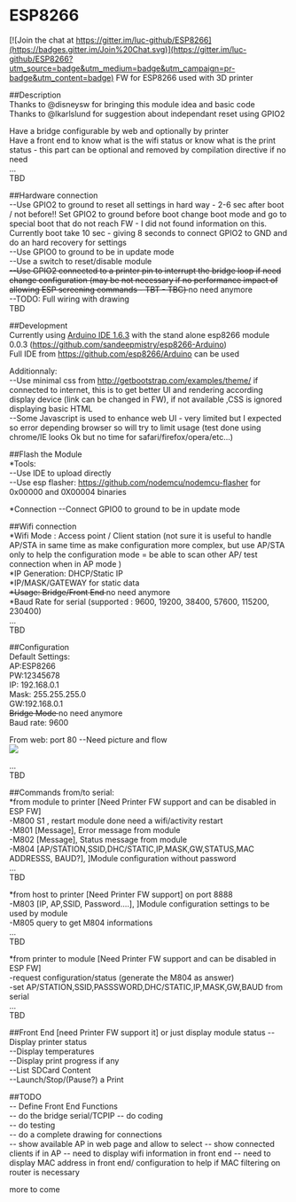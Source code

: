 # ESP8266

[![Join the chat at https://gitter.im/luc-github/ESP8266](https://badges.gitter.im/Join%20Chat.svg)](https://gitter.im/luc-github/ESP8266?utm_source=badge&utm_medium=badge&utm_campaign=pr-badge&utm_content=badge)
FW for ESP8266 used with 3D printer

##Description      
Thanks to @disneysw for bringing this module idea and basic code    
Thanks to @lkarlslund for suggestion about independant reset using GPIO2   

Have a bridge configurable by web and optionally by printer   
Have a front end to know what is the wifi status or know what is the print status  - this part can be optional and removed by compilation directive if no need    
...     
TBD     

##Hardware connection       
--Use GPIO2 to ground to reset all settings in hard way - 2-6 sec after boot / not before!! Set GPIO2 to ground before boot change boot mode and go to special boot that do not reach FW - I did not found information on this. Currently boot take 10 sec - giving 8 seconds to connect GPIO2 to GND and do an hard recovery for settings   
--Use GPIO0 to ground to be in update mode   
--Use a switch to reset/disable module    
<S>--Use GPIO2 connected to a printer pin to interrupt the bridge loop if need change configuration (may be not necessary if no performance impact of allowing ESP screening commands - TBT - TBC)   </S> no need anymore   
--TODO: Full wiring with drawing     
TBD         

##Development   
Currently using [Arduino IDE 1.6.3](http://arduino.cc/en/Main/Software)  with the stand alone  esp8266 module 0.0.3 (https://github.com/sandeepmistry/esp8266-Arduino)    
Full IDE from https://github.com/esp8266/Arduino can be used   
  
Additionnaly:   
--Use minimal css from http://getbootstrap.com/examples/theme/ if connected to internet, this is to get better UI and rendering according display device (link can be changed in FW), if not available ,CSS is ignored displaying basic HTML   
--Some Javascript is used to enhance web UI - very limited but I expected so error depending browser so will try to limit usage (test done using chrome/IE looks Ok but no time for safari/firefox/opera/etc...)    

##Flash the Module    
*Tools:      
--Use IDE to upload directly    
--Use esp flasher: https://github.com/nodemcu/nodemcu-flasher  for 0x00000 and 0X00004 binaries   

*Connection
--Connect GPIO0 to ground to be in update mode 

##Wifi connection      
*Wifi Mode : Access point / Client station    (not sure it is useful to handle AP/STA in same time as make configuration more complex, but use AP/STA only to help the configuration mode = be able to scan other AP/ test connection when in AP mode )   
*IP Generation: DHCP/Static IP      
*IP/MASK/GATEWAY for static data    
<S>*Usage: Bridge/Front End  </S> no need anymore     
*Baud Rate for serial (supported : 9600, 19200, 38400, 57600, 115200, 230400)    
...       
TBD   
    
##Configuration      
Default Settings:    
AP:ESP8266    
PW:12345678    
IP: 192.168.0.1   
Mask: 255.255.255.0   
GW:192.168.0.1    
<S>Bridge Mode   </S> no need anymore    
Baud rate: 9600 

From web: 
port 80
--Need picture and flow    
<img src=https://raw.githubusercontent.com/luc-github/ESP8266/571463f4f6316998f4a3f171837b8ad202476598/screen.png>    


...    
TBD


##Commands from/to serial:    
*from module to printer   [Need Printer FW support and can be disabled in ESP FW]    
    -M800 S1 , restart module done need a wifi/activity restart      
    -M801 [Message], Error message from module      
    -M802 [Message], Status message from module        
    -M804 [AP/STATION,SSID,DHC/STATIC,IP,MASK,GW,STATUS,MAC ADDRESSS, BAUD?], ]Module configuration without password    
    ...    
    TBD    
        
*from host to printer    [Need Printer FW support] on port 8888    
    -M803 [IP, AP,SSID, Password....], ]Module configuration settings to be used  by module    
    -M805 query to get M804 informations    
    ...      
    TBD           


*from printer to module   [Need Printer FW support and can be disabled in ESP FW]   
    -request configuration/status (generate the M804 as answer)   
    -set AP/STATION,SSID,PASSSWORD,DHC/STATIC,IP,MASK,GW,BAUD from serial    
    ...    
    TBD    
 
##Front End [need Printer FW support it] or just display module status
--Display printer status   
--Display temperatures   
--Display print progress if any   
--List SDCard Content   
--Launch/Stop/(Pause?) a Print
 
##TODO    
-- Define Front End Functions  
-- do the bridge serial/TCPIP
-- do coding   
-- do testing   
-- do a complete drawing for connections   
-- show available AP in web page and allow to select 
-- show connected clients if in AP 
-- need to display wifi information in front end
-- need to display MAC address in front end/ configuration to help if MAC filtering on router is necessary

more to come    
 
